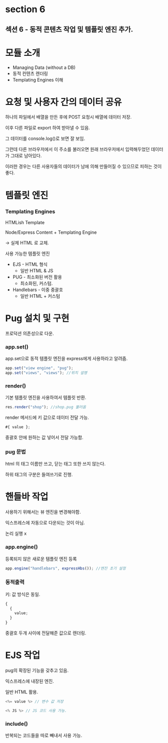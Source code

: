 # section 6

## 섹션 6 - 동적 콘텐츠 작업 및 템플릿 엔진 추가.

# 모듈 소개

- Managing Data (without a DB)
- 동적 컨텐츠 렌더링
- Templating Engines 이해

# 요청 및 사용자 간의 데이터 공유

하나의 파일에서 배열을 만든 후에 POST 요청시 배열에 데이터 저장.

이후 다른 파일로 export 하여 받아낼 수 있음.

그 데이터를 console.log()로 보면 잘 보임.

그런데 다른 브라우저에서 이 주소를 불러오면 원래 브라우저에서 입력해두었던 데이터가 그대로 남아있다.

이러한 경우는 다른 사용자들의 데이터가 남에 의해 만들어질 수 있으므로 피하는 것이 좋다.

# 템플릿 엔진

### Templating Engines

HTMLish Template

Node/Express Content + Templating Engine

→ 실제 HTML 로 교체.

사용 가능한 템플릿 엔진

- EJS - HTML 형식
  - 일반 HTML & JS
- PUG - 최소화된 버전 활용
  - 최소화된, 커스텀.
- Handlebars - 이중 중괄호
  - 일반 HTML + 커스텀

# Pug 설치 및 구현

프로덕션 의존성으로 다운.

### app.set()

app.set으로 동적 템플릿 엔진을 express에게 사용하라고 알려줌.

```jsx
app.set("view engine", "pug");
app.set("views", "views"); //위치 설명
```

### render()

기본 템플릿 엔진을 사용하여서 템플릿 반환.

```jsx
res.render("shop"); //shop.pug 불러옴
```

render 메서드에 키 값으로 데이터 전달 가능.

```jsx
#{ value };
```

중괄호 안에 원하는 값 넣어서 전달 가능함.

### pug 문법

html 의 태그 이름만 쓰고, 닫는 태그 또한 쓰지 않는다.

하위 태그의 구분은 들여쓰기로 진행.

# 핸들바 작업

사용하기 위해서는 뷰 엔진을 변경해야함.

익스프레스에 자동으로 다운되는 것이 아님.

논리 실행 x

### app.engine()

등록되지 않은 새로운 템플릿 엔진 등록

```jsx
app.engine("handlebars", expressHbs()); //엔진 초기 설정
```

### 동적출력

키: 값 방식은 동일.

```jsx
{
  {
    value;
  }
}
```

중괄호 두개 사이에 전달해준 값으로 렌더링.

# EJS 작업

pug의 확장된 기능을 갖추고 있음.

익스프레스에 내장된 엔진.

일반 HTML 활용.

```jsx
<%= value %> // 변수 값 저장

<% JS %> // JS 코드 사용 가능.
```

### include()

반복되는 코드들을 따로 빼내서 사용 가능.
